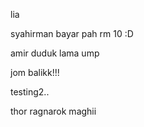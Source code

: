lia

syahirman bayar pah rm 10 :D


amir duduk lama ump


jom balikk!!!

testing2..

thor ragnarok maghii
